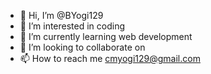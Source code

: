 - 👋 Hi, I’m @BYogi129
- 👀 I’m interested in coding
- 🌱 I’m currently learning web development
- 💞️ I’m looking to collaborate on 
- 📫 How to reach me cmyogi129@gmail.com

<!---
BYogi129/BYogi129 is a ✨ special ✨ repository because its `README.md` (this file) appears on your GitHub profile.
You can click the Preview link to take a look at your changes.
--->

